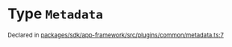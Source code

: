 # Type `Metadata`
<sub>Declared in [packages/sdk/app-framework/src/plugins/common/metadata.ts:7](https://github.com/dxos/dxos/blob/a81c792ef/packages/sdk/app-framework/src/plugins/common/metadata.ts#L7)</sub>






